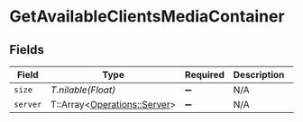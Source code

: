# GetAvailableClientsMediaContainer


## Fields

| Field                                                             | Type                                                              | Required                                                          | Description                                                       | Example                                                           |
| ----------------------------------------------------------------- | ----------------------------------------------------------------- | ----------------------------------------------------------------- | ----------------------------------------------------------------- | ----------------------------------------------------------------- |
| `size`                                                            | *T.nilable(Float)*                                                | :heavy_minus_sign:                                                | N/A                                                               | 1                                                                 |
| `server`                                                          | T::Array<[Operations::Server](../../models/operations/server.md)> | :heavy_minus_sign:                                                | N/A                                                               |                                                                   |